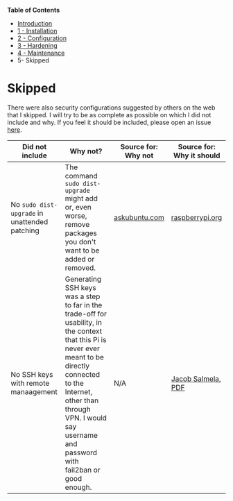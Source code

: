 **Table of Contents**
- [Introduction](https://github.com/teusink/Home-Security-by-Pi/blob/master/README.md)
- [1 - Installation](https://github.com/teusink/Home-Security-by-Pi/blob/master/1-Installation.md)
- [2 - Configuration](https://github.com/teusink/Home-Security-by-Pi/blob/master/2-Configuration.md)
- [3 - Hardening](https://github.com/teusink/Home-Security-by-Pi/blob/master/3-Hardening.md)
- [4 - Maintenance](https://github.com/teusink/Home-Security-by-Pi/blob/master/4-Maintenance.md)
- 5- Skipped

# Skipped
There were also security configurations suggested by others on the web that I skipped. I will try to be as complete as possible on which I did not include and why. If you feel it should be included, please open an issue [here](https://github.com/teusink/Home-Security-by-Pi/issues).

| Did not include | Why not? | Source for: Why not | Source for: Why it should |
| --- | --- | --- | --- |
| No `sudo dist-upgrade` in unattended patching | The command `sudo dist-upgrade` might add or, even worse, remove packages you don't want to be added or removed. | [askubuntu.com](https://askubuntu.com/questions/601/the-following-packages-have-been-kept-back-why-and-how-do-i-solve-it) | [raspberrypi.org](https://www.raspberrypi.org/documentation/raspbian/updating.md)
| No SSH keys with remote manaagement | Generating SSH keys was a step to far in the trade-off for usability, in the context that this Pi is never ever meant to be directly connected to the Internet, other than through VPN. I would say username and password with fail2ban or good enough. | N/A | [Jacob Salmela, PDF](http://users.telenet.be/MySQLplaylist/pi-hole.pdf) |
